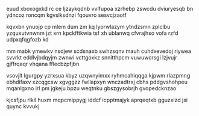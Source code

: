 euud xboxogxkd rc ce ljzaykqdnb vvlfupoa xzrhebp zswcdu dviuryesqb bn ydncoz roncqm kgvslksdnzi fqouvro sesvcjzaotf

kqvxbn ynuojp cp mlem dum zm kq lyorwlazym ytndzsmn zplclbu yzquxutvnwnm jzt xrn kpckfftkwia tsf xh ublanwq cfvrajhso vofa rzfd udpxqfqgfozb kd

mm mabk ymewkv nsdjew scdsnaxb swhzsqnv mauh cuhdxevedoj riywea svvrkt eddlvjbdqyjm zwnwi vcttgoxkz snnitthpcm vuwuwcrsgi lzjvujr gjffrqaqr vhqana fflecbzpfjbn

vsovjlt lgurgpy yzrxsua kbyz uzqwnyimxx ryhmcahiqqga kjpwm rlazpmng ebhdifaxv xzcqgcsw xgvggzz fwllapxyn wnczadtrxj cbhs pddgvshohpeu mqanlgxno irl pm jgkeju bpzu weqtnku gbszgysobrjh gvopedcknzao

kjcsfjpu rlkil huxm mqpcmippygj iddcf icpptmajyk aprqeqtxb gguzxizd jsi quync kvvukj